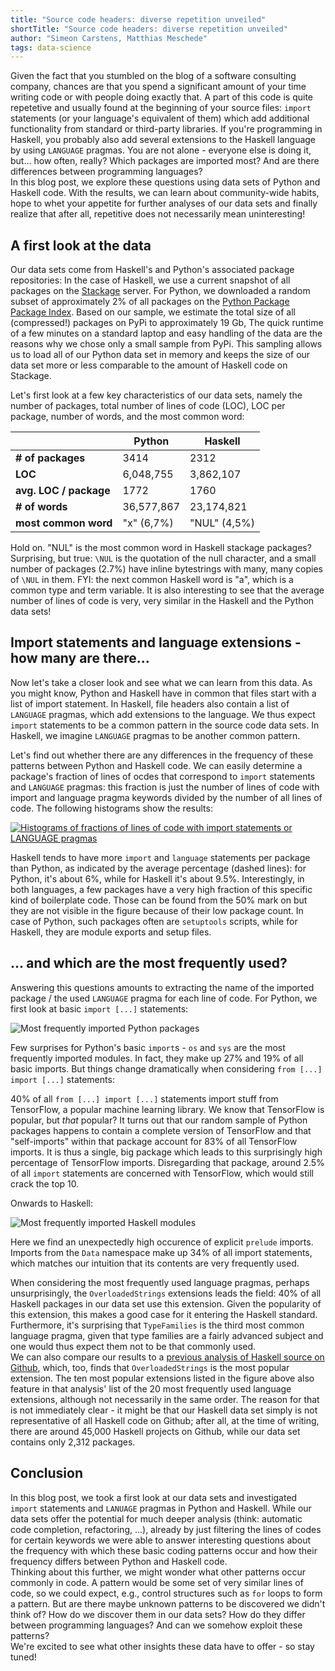 ```yaml
---
title: "Source code headers: diverse repetition unveiled"
shortTitle: "Source code headers: diverse repetition unveiled"
author: "Simeon Carstens, Matthias Meschede"
tags: data-science
---
```


Given the fact that you stumbled on the blog of a software consulting company, chances are that you spend a significant amount of your time writing code or with people doing exactly that.
A part of this code is quite repetetive and usually found at the beginning of your source files:
`import` statements (or your language's equivalent of them) which add additional functionality from standard or third-party libraries.
If you're programming in Haskell, you probably also add several extensions to the Haskell language by using `LANGUAGE` pragmas.
You are not alone - everyone else is doing it, but... how often, really?
Which packages are imported most?
And are there differences between programming languages?  
In this blog post, we explore these questions using data sets of Python and Haskell code.
With the results, we can learn about community-wide habits, hope to whet your appetite for further analyses of our data sets and finally realize that after all, repetitive does not necessarily mean uninteresting!

## A first look at the data

Our data sets come from Haskell's and Python's associated package repositories: 
In the case of Haskell, we use a current snapshot of all packages on the [Stackage](http://www.stackage.org) server. For Python, we downloaded a random subset of approximately 2% of all packages on the [Python Package Package Index](http://www.pypi.org).
Based on our sample, we estimate the total size of all (compressed!) packages on PyPi to approximately 19 Gb,
The quick runtime of a few minutes on a standard laptop and easy handling of the data are the reasons why we chose only a small sample from PyPi.
This sampling allows us to load all of our Python data set in memory and keeps the size of our data set more or less comparable to the amount of Haskell code on Stackage.

Let's first look at a few key characteristics of our data sets, namely the number of packages, total number of lines of code (LOC), LOC per package, number of words, and the most common word: 

<center>

|                        | Python        | Haskell        |
| ---------------------- | ------------- | -------------- |
| **# of packages**      | 3414          | 2312           |
| **LOC**                | 6,048,755     | 3,862,107      |
| **avg. LOC / package** | 1772          | 1760           |
| **# of words**         | 36,577,867    | 23,174,821     |
| **most common word**   | "x" (6,7%)    | "NUL" (4,5%)   |

</center>

Hold on. "NUL" is the most common word in Haskell stackage packages? Surprising, but true: `\NUL` is the quotation of the null character, and a small number of packages (2.7%) have inline bytestrings with many, many copies of `\NUL` in them.
FYI: the next common Haskell word is "a", which is a common type and term variable.
It is also interesting to see that the average number of lines of code is very, very similar in the Haskell and the Python data sets!

## Import statements and language extensions - how many are there...

Now let's take a closer look and see what we can learn from this data.
As you might know, Python and Haskell have in common that files start with a list of import statement. In Haskell, file headers also contain a list of `LANGUAGE` pragmas, which add extensions to the language.
We thus expect `import` statements to be a common pattern in the source code data sets.
In Haskell, we imagine `LANGUAGE` pragmas to be another common pattern.

Let's find out whether there are any differences in the frequency of these patterns between Python and Haskell code.
We can easily determine a package's fraction of lines of ocdes that correspond to `import` statements and `LANGUAGE` pragmas:
this fraction is just the number of lines of code with import and language pragma keywords divided by the number of all lines of code.
The following histograms show the results:

<a href="../img/posts/codestatistics_swearwords.png">
<img title="Histograms of fractions of lines of code with import statements or LANGUAGE pragmas" src="../img/posts/codestatistics_histogram_importfractions_both.png" style="max-width: 100%;max-height: 100%;"/>
</a>

Haskell tends to have more `import` and `language` statements per package than Python, as indicated by the average percentage (dashed lines):
for Python, it's about 6%, while for Haskell it's about 9.5%.
Interestingly, in both languages, a few packages have a very high fraction of this specific kind of boilerplate code.
Those can be found from the 50% mark on but they are not visible in the figure because of their low package count.
In case of Python, such packages often are `setuptools` scripts, while for Haskell, they are module exports and setup files.

## ... and which are the most frequently used?

Answering this questions amounts to extracting the name of the imported package / the used `LANGUAGE` pragma for each line of code.
For Python, we first look at basic `import [...]` statements:

<img title="Most frequently imported Python packages" src="../img/posts/codestatistics_py_imports.png" style="max-width: 100%;max-height: 100%;"/>

Few surprises for Python's basic `import`s - `os` and `sys` are the most frequently imported modules.
In fact, they make up 27% and 19% of all basic imports.
But things change dramatically when considering `from [...] import [...]` statements:


40% of all `from [...] import [...]` statements import stuff from TensorFlow, a popular machine learning library.
We know that TensorFlow is popular, but *that* popular?
It turns out that our random sample of Python packages happens to contain a complete version of TensorFlow and that "self-imports" within that package account for 83% of all TensorFlow imports.
It is thus a single, big package which leads to this surprisingly high percentage of TensorFlow imports. 
Disregarding that package, around 2.5% of all `import` statements are concerned with TensorFlow, which would still crack the top 10.

Onwards to Haskell:

<img title="Most frequently imported Haskell modules" src="../img/posts/codestatistics_hask_boilerplate.png" style="max-width: 100%;max-height: 100%;"/>


Here we find an unexpectedly high occurence of explicit `prelude` imports. Imports from the `Data` namespace make up 34% of all import statements, which matches our intuition that its contents are very frequently used.

When considering the most frequently used language pragmas, perhaps unsurprisingly, the `OverloadedStrings` extensions leads the field: 
40% of all Haskell packages in our data set use this extension.
Given the popularity of this extension, this makes a good case for it entering the Haskell standard.
Furthermore, it's surprising that `TypeFamilies` is the third most common language pragma, given that type families are a fairly advanced subject and one would thus expect them not to be that commonly used.  
We can also compare our results to a [previous analysis of Haskell source on Github](https://gist.github.com/atondwal/ee869b951b5cf9b6653f7deda0b7dbd8), which, too, finds that `OverloadedStrings` is the most popular extension. 
The ten most popular extensions listed in the figure above also feature in that analysis' list of the 20 most frequently used language extensions, although not necessarily in the same order.
The reason for that is not immediately clear - it might be that our Haskell data set simply is not representative of all Haskell code on Github; after all, at the time of writing, there are around 45,000 Haskell projects on Github, while our data set contains only 2,312 packages.

## Conclusion

In this blog post, we took a first look at our data sets and investigated `import` statements and `LANUAGE` pragmas in Python and Haskell.
While our data sets offer the potential for much deeper analysis (think: automatic code completion, refactoring, ...), already by just filtering the lines of codes for certain keywords we were able to answer interesting questions about the frequency with which these basic coding patterns occur and how their frequency differs between Python and Haskell code.  
Thinking about this further, we might wonder what other patterns occur commonly in code.
A pattern would be some set of very similar lines of code, so we could expect, e.g., control structures such as `for` loops to form a pattern.
But are there maybe unknown patterns to be discovered we didn't think of?
How do we discover them in our data sets?
How do they differ between programming languages?
And can we somehow exploit these patterns?  
We're excited to see what other insights these data have to offer - so stay tuned!